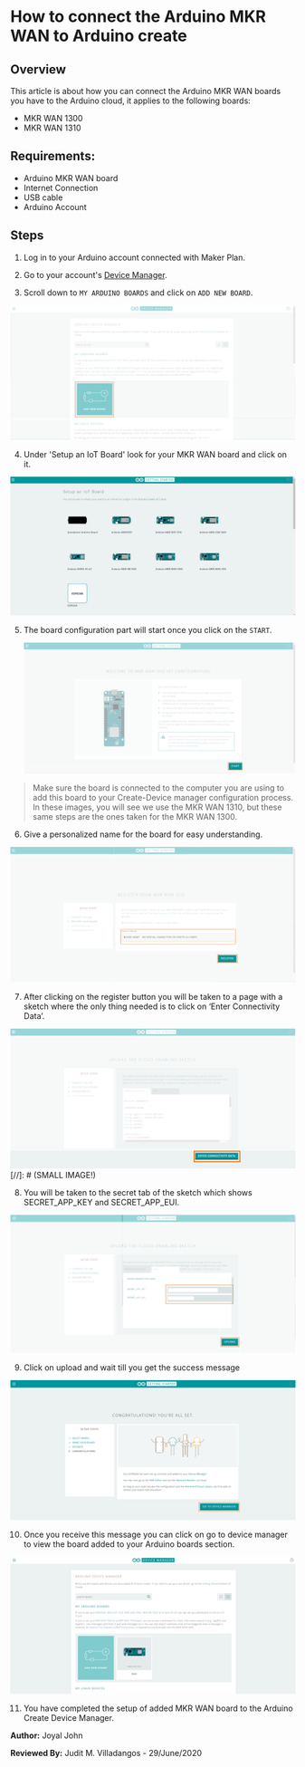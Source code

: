 # How to connect the Arduino MKR WAN to Arduino create

## Overview
This article is about how you can connect the Arduino MKR WAN boards you have to the Arduino cloud, it applies to the following boards:

* MKR WAN 1300
* MKR WAN 1310

## Requirements:
* Arduino MKR WAN board
* Internet Connection
* USB cable
* Arduino Account

## Steps

1. Log in to your Arduino account connected with Maker Plan.
2. Go to your account's [Device Manager](https://create.arduino.cc/devices/).

3. Scroll down to `MY ARDUINO BOARDS` and click on `ADD NEW BOARD`.

  ![Device manager "Add new"](/assets/img/online/create/Devices_newArduinoBoard.png)

4. Under 'Setup an IoT Board' look for your MKR WAN board and click on it.

  ![](/assets/img/online/create/Devices_ChooseArduino.png)

5. The board configuration part will start once you click on the `START`.

    ![](/assets/img/online/create/Devices_MKRWANStart.png)

  > Make sure the board is connected to the computer you are using to add this board to your Create-Device manager configuration process. In these images, you will see we use the MKR WAN 1310, but these same steps are the ones taken for the MKR WAN 1300.

6. Give a personalized name for the board for easy understanding.

  ![](/assets/img/online/create/Devices_MKRWANNaming.png)

7. After clicking on the register button you will be taken to a page with a sketch where the only thing needed is to click on ‘Enter Connectivity Data’.

  ![](/assets/img/online/create/Devices_MKRWANDataSketch.png)
  [//]: # (SMALL IMAGE!)

8. You will be taken to the secret tab of the sketch which shows SECRET_APP_KEY and SECRET_APP_EUI.

  ![](/assets/img/online/create/Devices_MKRWANCredentials.png)

9. Click on upload and wait till you get the success message

  ![](/assets/img/online/create/Devices_AddDone.png)

10. Once you receive this message you can click on go to device manager to view the board added to your Arduino boards section.

  ![](/assets/img/online/create/Devices_MKRWANInBoards.png)

11. You have completed the setup of added MKR WAN board to the Arduino Create Device Manager.


**Author:** Joyal John

**Reviewed By:** Judit M. Villadangos - 29/June/2020
